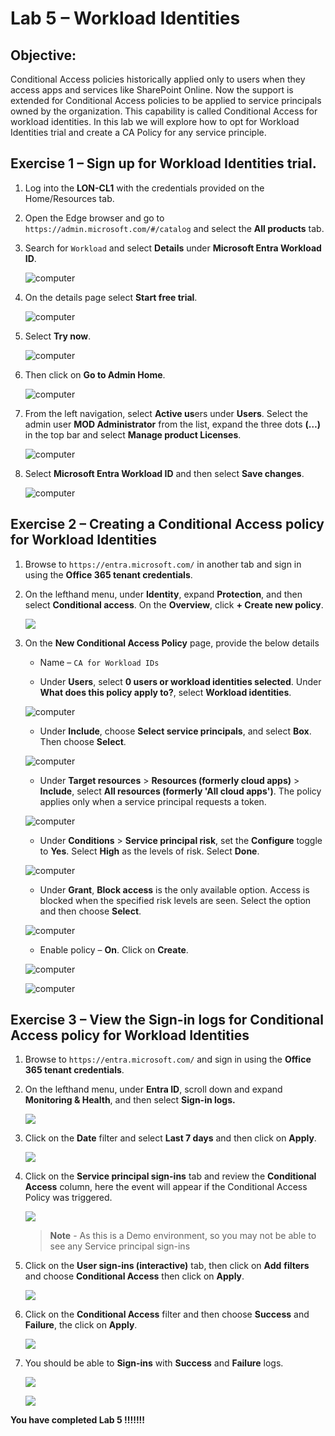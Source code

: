 # Lab 5 – Workload Identities

## Objective:

Conditional Access policies historically applied only to users when they
access apps and services like SharePoint Online. Now the support is
extended for Conditional Access policies to be applied to service
principals owned by the organization. This capability is called
Conditional Access for workload identities. In this lab we will explore
how to opt for Workload Identities trial and create a CA Policy for any
service principle.

## Exercise 1 – Sign up for Workload Identities trial.

1. Log into the **LON-CL1** with the credentials provided on the Home/Resources tab.

2. Open the Edge browser and go to
    `https://admin.microsoft.com/#/catalog` and select the **All products** tab.

2.  Search for `Workload` and select **Details** under
    **Microsoft Entra Workload ID**.

    ![computer ](./media/image1.png)

3.  On the details page select **Start free trial**.

    ![computer ](./media/image2.png)

4.  Select **Try now**.

    ![computer ](./media/image3.png)

5.  Then click on **Go to Admin Home**.

    ![computer ](./media/image4.png)

6.  From the left navigation, select **Active us**ers under **Users**.
    Select the admin user **MOD Administrator** from the list, expand
    the three dots **(…)** in the top bar and select **Manage product
    Licenses**.

    ![computer ](./media/image5.png)

7.  Select **Microsoft Entra Workload ID** and then select **Save
    changes**.

    ![computer ](./media/image6.png)


## Exercise 2 – Creating a Conditional Access policy for Workload Identities

1.  Browse to `https://entra.microsoft.com/` in another tab and sign in using
    the **Office 365 tenant credentials**.

2.  On the lefthand menu, under **Identity**, expand **Protection**, and
    then select **Conditional access**. On the **Overview**,
    click **+ Create new policy**.

    ![](./media/image7.png)

1.  On the **New Conditional Access Policy** page, provide the below
    details

    - Name – `CA for Workload IDs`

    - Under **Users**, select **0 users or workload identities
      selected**. Under **What does this policy apply to?**, select
      **Workload identities**.

    ![computer ](./media/image8.png)

    - Under **Include**, choose **Select service principals**, and select
    **Box**. Then choose **Select**.

    ![computer ](./media/image9.png)

    - Under **Target resources** > **Resources (formerly cloud apps)** > **Include**, select
    **All resources (formerly 'All cloud apps')**. The policy applies only when a service principal
    requests a token.

    ![computer ](./media/image10.png)

    - Under **Conditions** \> **Service principal risk**, set the
    **Configure** toggle to **Yes**. Select **High** as the levels of
    risk. Select **Done**.

    ![computer ](./media/image11.png)

    - Under **Grant**, **Block access** is the only available option. Access
    is blocked when the specified risk levels are seen. Select the option
    and then choose **Select**.

    ![computer ](./media/image12.png)

    - Enable policy – **On**. Click on **Create**.

    ![computer ](./media/image13.png)

    ![computer ](./media/image14.png)


## Exercise 3 – View the Sign-in logs for Conditional Access policy for Workload Identities

1.  Browse to `https://entra.microsoft.com/` and sign in using
    the **Office 365 tenant credentials**.

2.  On the lefthand menu, under **Entra ID**, scroll down and expand **Monitoring & Health**, and then
    select **Sign-in logs.**

    ![](./media/image16.png)

4.  Click on the **Date** filter and select **Last 7 days** and then
    click on **Apply**.

    ![](./media/image17.png)

5.  Click on the **Service principal sign-ins** tab and review the
    **Conditional Access** column, here the event will appear if the
    Conditional Access Policy was triggered.

    ![](./media/image18.png)

    > **Note** - As this is a Demo environment, so you may not be able to see any Service principal sign-ins


6.  Click on the **User sign-ins (interactive)** tab, then click on
    **Add** **filters** and choose **Conditional Access** then click on
    **Apply**.

    ![](./media/image19.png)

7.  Click on the **Conditional Access** filter and then choose
    **Success** and **Failure**, the click on **Apply**.

    ![](./media/image20.png)

8.  You should be able to **Sign-ins** with **Success** and **Failure**
    logs.

    ![](./media/image21.png)
    
    ![](./media/image22.png)
    
 
**You have completed Lab 5 !!!!!!!**
